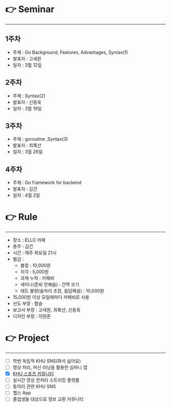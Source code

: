 # 👉 Seminar
---
## 1주차
- 주제 : Go Background, Features, Advantages, Syntax(1)
- 발표자 : 고세원
- 일자 : 3월 12일

## 2주차
- 주제 : Syntax(2)
- 발표자 : 신동욱
- 일자 : 3월 19일

## 3주차
- 주제 : goroutine ,Syntax(3)
- 발표자 : 최록산
- 일자 : 3월 26일

## 4주차
- 주제 : Go framework for backend
- 발표자 : 김건
- 일자 : 4월 2일

# 👉 Rule
---
- 장소 : ELLO 카페
- 총무 : 김건
- 시간 : 매주 화요일 21시
- 벌금 :
    - 불참 : 10,000원
    - 지각 : 5,000원
    - 과제 누락 : 카페비
    - 세미나(준비 안해옴) : 간맥 쏘기
    - 태도 불량(술자리 조장, 음담패설) : 10,000원
- 15,000원 이상 모일때마다 카페비로 사용
- 선도 부장 : 함슬
- 보고서 부장 : 고세원, 최록산, 신동욱
- 디자인 부장 : 이원준

# 👉 Project
---
- [ ] 학번 독립적 KHU SNS(화석 싫어요)
- [ ] 영상 처리, 머신 러닝을 활용한 심마니 앱
- [X] [KHU 스포츠 커뮤니티](https://github.com/khu-go-study/sports-community)
- [ ] 실시간 영상 전처리 스트리밍 플랫폼
- [ ] 동아리 관련 KHU SNS
- [ ] 헬스 App
- [ ] 졸업생들 대상으로 정보 교환 커뮤니티
